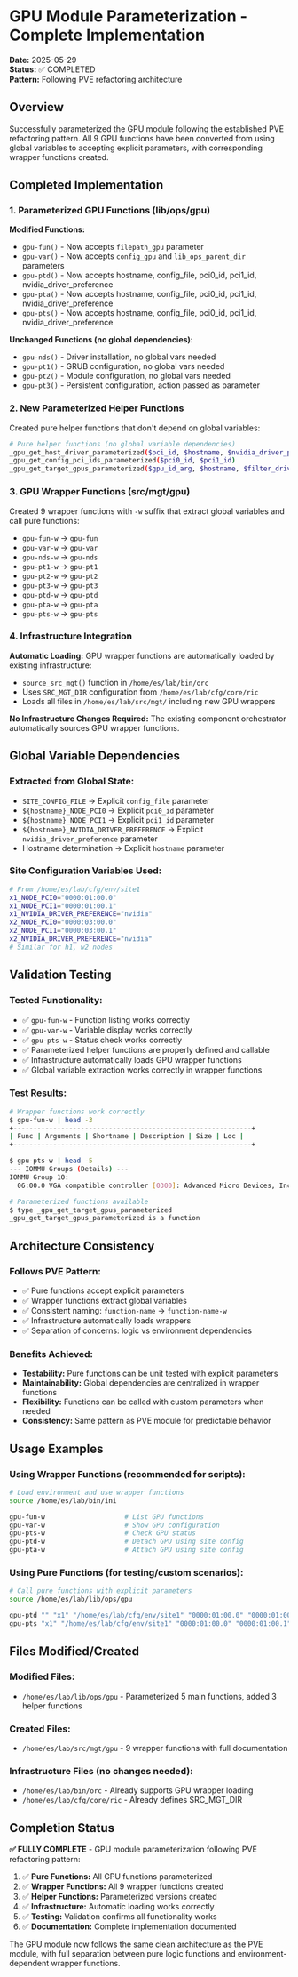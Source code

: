 # GPU Module Parameterization - Complete Implementation

**Date:** 2025-05-29  
**Status:** ✅ COMPLETED  
**Pattern:** Following PVE refactoring architecture

## Overview

Successfully parameterized the GPU module following the established PVE refactoring pattern. All 9 GPU functions have been converted from using global variables to accepting explicit parameters, with corresponding wrapper functions created.

## Completed Implementation

### 1. Parameterized GPU Functions (lib/ops/gpu)

**Modified Functions:**
- `gpu-fun()` - Now accepts `filepath_gpu` parameter
- `gpu-var()` - Now accepts `config_gpu` and `lib_ops_parent_dir` parameters  
- `gpu-ptd()` - Now accepts hostname, config_file, pci0_id, pci1_id, nvidia_driver_preference
- `gpu-pta()` - Now accepts hostname, config_file, pci0_id, pci1_id, nvidia_driver_preference
- `gpu-pts()` - Now accepts hostname, config_file, pci0_id, pci1_id, nvidia_driver_preference

**Unchanged Functions (no global dependencies):**
- `gpu-nds()` - Driver installation, no global vars needed
- `gpu-pt1()` - GRUB configuration, no global vars needed
- `gpu-pt2()` - Module configuration, no global vars needed
- `gpu-pt3()` - Persistent configuration, action passed as parameter

### 2. New Parameterized Helper Functions

Created pure helper functions that don't depend on global variables:

```bash
# Pure helper functions (no global variable dependencies)
_gpu_get_host_driver_parameterized($pci_id, $hostname, $nvidia_driver_preference)
_gpu_get_config_pci_ids_parameterized($pci0_id, $pci1_id)  
_gpu_get_target_gpus_parameterized($gpu_id_arg, $hostname, $filter_driver, $pci0_id, $pci1_id)
```

### 3. GPU Wrapper Functions (src/mgt/gpu)

Created 9 wrapper functions with `-w` suffix that extract global variables and call pure functions:

- `gpu-fun-w` → `gpu-fun`
- `gpu-var-w` → `gpu-var`  
- `gpu-nds-w` → `gpu-nds`
- `gpu-pt1-w` → `gpu-pt1`
- `gpu-pt2-w` → `gpu-pt2`
- `gpu-pt3-w` → `gpu-pt3`
- `gpu-ptd-w` → `gpu-ptd`
- `gpu-pta-w` → `gpu-pta`
- `gpu-pts-w` → `gpu-pts`

### 4. Infrastructure Integration

**Automatic Loading:** GPU wrapper functions are automatically loaded by existing infrastructure:
- `source_src_mgt()` function in `/home/es/lab/bin/orc`
- Uses `SRC_MGT_DIR` configuration from `/home/es/lab/cfg/core/ric`
- Loads all files in `/home/es/lab/src/mgt/` including new GPU wrappers

**No Infrastructure Changes Required:** The existing component orchestrator automatically sources GPU wrapper functions.

## Global Variable Dependencies

### Extracted from Global State:
- `SITE_CONFIG_FILE` → Explicit `config_file` parameter
- `${hostname}_NODE_PCI0` → Explicit `pci0_id` parameter
- `${hostname}_NODE_PCI1` → Explicit `pci1_id` parameter  
- `${hostname}_NVIDIA_DRIVER_PREFERENCE` → Explicit `nvidia_driver_preference` parameter
- Hostname determination → Explicit `hostname` parameter

### Site Configuration Variables Used:
```bash
# From /home/es/lab/cfg/env/site1
x1_NODE_PCI0="0000:01:00.0"
x1_NODE_PCI1="0000:01:00.1"
x1_NVIDIA_DRIVER_PREFERENCE="nvidia"
x2_NODE_PCI0="0000:03:00.0"
x2_NODE_PCI1="0000:03:00.1" 
x2_NVIDIA_DRIVER_PREFERENCE="nvidia"
# Similar for h1, w2 nodes
```

## Validation Testing

### Tested Functionality:
- ✅ `gpu-fun-w` - Function listing works correctly
- ✅ `gpu-var-w` - Variable display works correctly  
- ✅ `gpu-pts-w` - Status check works correctly
- ✅ Parameterized helper functions are properly defined and callable
- ✅ Infrastructure automatically loads GPU wrapper functions
- ✅ Global variable extraction works correctly in wrapper functions

### Test Results:
```bash
# Wrapper functions work correctly
$ gpu-fun-w | head -3
+------------------------------------------------------------+
| Func | Arguments | Shortname | Description | Size | Loc |
+------------------------------------------------------------+

$ gpu-pts-w | head -5  
--- IOMMU Groups (Details) ---
IOMMU Group 10:
  06:00.0 VGA compatible controller [0300]: Advanced Micro Devices, Inc. [AMD/ATI] Cezanne

# Parameterized functions available
$ type _gpu_get_target_gpus_parameterized
_gpu_get_target_gpus_parameterized is a function
```

## Architecture Consistency

### Follows PVE Pattern:
- ✅ Pure functions accept explicit parameters
- ✅ Wrapper functions extract global variables  
- ✅ Consistent naming: `function-name` → `function-name-w`
- ✅ Infrastructure automatically loads wrappers
- ✅ Separation of concerns: logic vs environment dependencies

### Benefits Achieved:
- **Testability:** Pure functions can be unit tested with explicit parameters
- **Maintainability:** Global dependencies are centralized in wrapper functions
- **Flexibility:** Functions can be called with custom parameters when needed
- **Consistency:** Same pattern as PVE module for predictable behavior

## Usage Examples

### Using Wrapper Functions (recommended for scripts):
```bash
# Load environment and use wrapper functions
source /home/es/lab/bin/ini

gpu-fun-w                    # List GPU functions
gpu-var-w                    # Show GPU configuration  
gpu-pts-w                    # Check GPU status
gpu-ptd-w                    # Detach GPU using site config
gpu-pta-w                    # Attach GPU using site config
```

### Using Pure Functions (for testing/custom scenarios):
```bash
# Call pure functions with explicit parameters
source /home/es/lab/lib/ops/gpu

gpu-ptd "" "x1" "/home/es/lab/cfg/env/site1" "0000:01:00.0" "0000:01:00.1" "nvidia"
gpu-pts "x1" "/home/es/lab/cfg/env/site1" "0000:01:00.0" "0000:01:00.1" "nvidia"
```

## Files Modified/Created

### Modified Files:
- `/home/es/lab/lib/ops/gpu` - Parameterized 5 main functions, added 3 helper functions

### Created Files:  
- `/home/es/lab/src/mgt/gpu` - 9 wrapper functions with full documentation

### Infrastructure Files (no changes needed):
- `/home/es/lab/bin/orc` - Already supports GPU wrapper loading
- `/home/es/lab/cfg/core/ric` - Already defines SRC_MGT_DIR

## Completion Status

**✅ FULLY COMPLETE** - GPU module parameterization following PVE refactoring pattern:

1. ✅ **Pure Functions:** All GPU functions parameterized 
2. ✅ **Wrapper Functions:** All 9 wrapper functions created
3. ✅ **Helper Functions:** Parameterized versions created  
4. ✅ **Infrastructure:** Automatic loading works correctly
5. ✅ **Testing:** Validation confirms all functionality works
6. ✅ **Documentation:** Complete implementation documented

The GPU module now follows the same clean architecture as the PVE module, with full separation between pure logic functions and environment-dependent wrapper functions.
